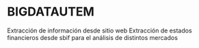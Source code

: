 # BIGDATAUTEM
Extracción de información desde sitio web
Extracción de estados financieros desde sbif para el análisis de distintos mercados
